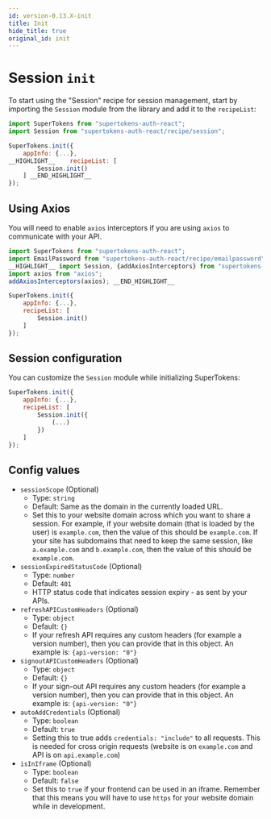 ```yaml
---
id: version-0.13.X-init
title: Init
hide_title: true
original_id: init
---
```


# Session `init`

To start using the "Session" recipe for session management, start by importing the `Session` module from the library and add it to the `recipeList`:

```js
import SuperTokens from "supertokens-auth-react";
import Session from "supertokens-auth-react/recipe/session";

SuperTokens.init({
    appInfo: {...},
__HIGHLIGHT__    recipeList: [
        Session.init()
    ] __END_HIGHLIGHT__
});
```


## Using Axios

You will need to enable `axios` interceptors if you are using `axios` to communicate with your API.

```js
import SuperTokens from "supertokens-auth-react";
import EmailPassword from "supertokens-auth-react/recipe/emailpassword";
__HIGHLIGHT__ import Session, {addAxiosInterceptors} from "supertokens-auth-react/recipe/session";
import axios from "axios";
addAxiosInterceptors(axios); __END_HIGHLIGHT__

SuperTokens.init({
    appInfo: {...},
    recipeList: [
        Session.init()
    ]
});

```

## Session configuration

You can customize the `Session` module while initializing SuperTokens:


```js
SuperTokens.init({
    appInfo: {...},
    recipeList: [
        Session.init({
            (...)
        })
    ]
});
```


## Config values

- ```sessionScope``` (Optional)
    - Type: ```string```
    - Default: Same as the domain in the currently loaded URL.
    - Set this to your website domain across which you want to share a session. For example, if your website domain (that is loaded by the user) is ```example.com```, then the value of this should be ```example.com```. If your site has subdomains that need to keep the same session, like ```a.example.com``` and ```b.example.com```, then the value of this should be ```example.com```.
- ```sessionExpiredStatusCode``` (Optional)
    - Type: ```number```
    - Default: ```401```
    - HTTP status code that indicates session expiry - as sent by your APIs.
- ```refreshAPICustomHeaders``` (Optional)
    - Type: ```object```
    - Default: ```{}```
    - If your refresh API requires any custom headers (for example a version number), then you can provide that in this object. An example is: ```{api-version: "0"}```
- ```signoutAPICustomHeaders``` (Optional)
    - Type: ```object```
    - Default: ```{}```
    - If your sign-out API requires any custom headers (for example a version number), then you can provide that in this object. An example is: ```{api-version: "0"}```
- ```autoAddCredentials``` (Optional)
    - Type: ```boolean```
    - Default: ```true```
    - Setting this to true adds `credentials: "include"` to all requests. This is needed for cross origin requests (website is on `example.com` and API is on `api.example.com`)
- ```isInIframe``` (Optional)
    - Type: ```boolean```
    - Default: ```false```
    - Set this to `true` if your frontend can be used in an iframe. Remember that this means you will have to use `https` for your website domain while in development.

